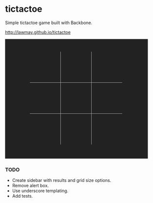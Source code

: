 tictactoe
=========
Simple tictactoe game built with Backbone.

http://lawmay.github.io/tictactoe


![Alt text](img/ttt_1.png "noughts and crosses")


### TODO
* Create sidebar with results and grid size options.
* Remove alert box.
* Use underscore templating.
* Add tests.
